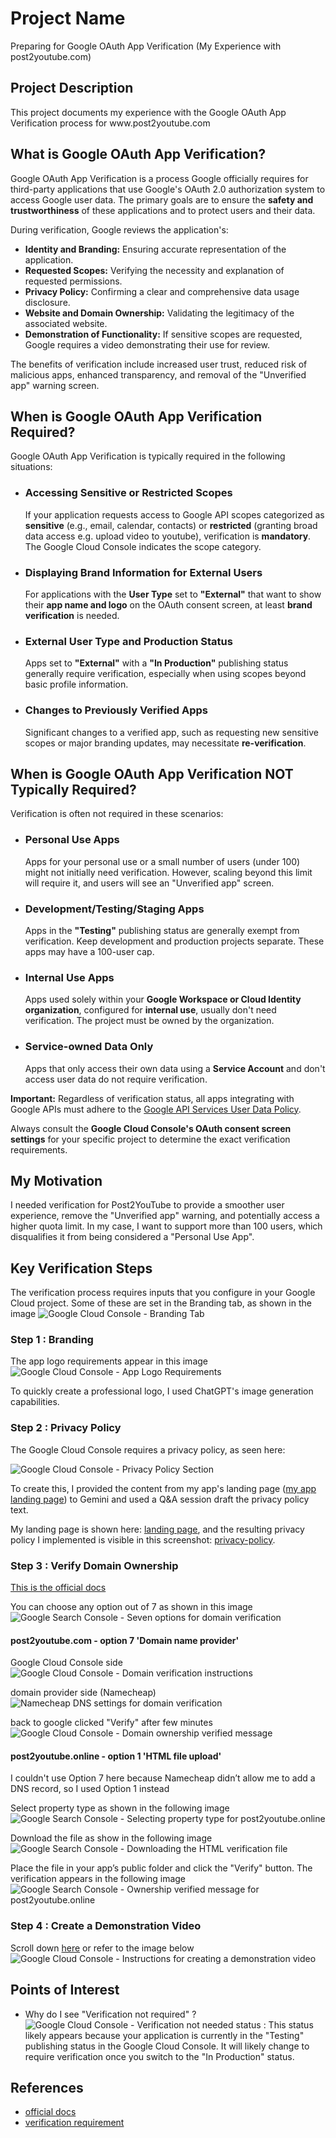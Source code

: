 <h1>Project Name</h1>
Preparing for Google OAuth App Verification (My Experience with post2youtube.com)

<h2>Project Description</h2>
This project documents my experience with the Google OAuth App Verification process for www.post2youtube.com

  <h2>What is Google OAuth App Verification?</h2>

  <p>Google OAuth App Verification is a process Google officially requires for third-party applications that use Google's OAuth 2.0 authorization system to access Google user data. The primary goals are to ensure the <strong>safety and trustworthiness</strong> of these applications and to protect users and their data.</p>

  <p>During verification, Google reviews the application's:</p>
  <ul>
    <li><strong>Identity and Branding:</strong> Ensuring accurate representation of the application.</li>
    <li><strong>Requested Scopes:</strong> Verifying the necessity and explanation of requested permissions.</li>
    <li><strong>Privacy Policy:</strong> Confirming a clear and comprehensive data usage disclosure.</li>
    <li><strong>Website and Domain Ownership:</strong> Validating the legitimacy of the associated website.</li>
    <li><strong>Demonstration of Functionality:</strong> If sensitive scopes are requested, 
    Google requires a video demonstrating their use for review.</li>
  </ul>

  <p>The benefits of verification include increased user trust, reduced risk of malicious apps, enhanced transparency, and removal of the "Unverified app" warning screen.</p>

  <h2>When is Google OAuth App Verification Required?</h2>

  <p>Google OAuth App Verification is typically required in the following situations:</p>

  <ul>
    <li>
      <h3>Accessing Sensitive or Restricted Scopes</h3>
      <p>If your application requests access to Google API scopes categorized as <strong>sensitive</strong> (e.g., email, calendar, contacts) or <strong>restricted</strong> (granting broad data access e.g. upload video to youtube), verification is <strong>mandatory</strong>. The Google Cloud Console indicates the scope category.</p>
    </li>
    <li>
      <h3>Displaying Brand Information for External Users</h3>
      <p>For applications with the <strong>User Type</strong> set to <strong>"External"</strong> that want to show their <strong>app name and logo</strong> on the OAuth consent screen, at least <strong>brand verification</strong> is needed.</p>
    </li>
    <li>
      <h3>External User Type and Production Status</h3>
      <p>Apps set to <strong>"External"</strong> with a <strong>"In Production"</strong> publishing status generally require verification, especially when using scopes beyond basic profile information.</p>
    </li>
    <li>
      <h3>Changes to Previously Verified Apps</h3>
      <p>Significant changes to a verified app, such as requesting new sensitive scopes or major branding updates, may necessitate <strong>re-verification</strong>.</p>
    </li>
  </ul>

  <h2>When is Google OAuth App Verification NOT Typically Required?</h2>

  <p>Verification is often not required in these scenarios:</p>

  <ul>
    <li>
      <h3>Personal Use Apps</h3>
      <p>Apps for your personal use or a small number of users (under 100) might not initially need verification. However, scaling beyond this limit will require it, and users will see an "Unverified app" screen.</p>
    </li>
    <li>
      <h3>Development/Testing/Staging Apps</h3>
      <p>Apps in the <strong>"Testing"</strong> publishing status are generally exempt from verification. Keep development and production projects separate. These apps may have a 100-user cap.</p>
    </li>
    <li>
      <h3>Internal Use Apps</h3>
      <p>Apps used solely within your <strong>Google Workspace or Cloud Identity organization</strong>, configured for <strong>internal use</strong>, usually don't need verification. The project must be owned by the organization.</p>
    </li>
    <li>
      <h3>Service-owned Data Only</h3>
      <p>Apps that only access their own data using a <strong>Service Account</strong> and don't access user data do not require verification.</p>
    </li>
  </ul>

  <p><strong>Important:</strong> Regardless of verification status, all apps integrating with Google APIs must adhere to the <a href="https://developers.google.com/terms/api-services-user-data-policy">Google API Services User Data Policy</a>.</p>

  <p>Always consult the <strong>Google Cloud Console's OAuth consent screen settings</strong> for your specific project to determine the exact verification requirements.</p>

<h2>My Motivation</h2>
I needed verification for Post2YouTube to provide a smoother user experience, remove the "Unverified app" warning, and potentially access a higher quota limit.  
In my case, I want to support more than 100 users, which disqualifies it from being considered a "Personal Use App".


<h2>Key Verification Steps</h2>
The verification process requires inputs that you configure in your Google Cloud project. Some of these are set in the Branding tab, as shown in the image


<img src='./figs/verification-process.png' alt='Google Cloud Console - Branding Tab'/>

<h3>Step 1 : Branding</h3>
The app logo requirements appear in this image

<img src='./figs/app-logo-requirements.png' alt='Google Cloud Console - App Logo Requirements'/>

 To quickly create a professional logo, I used ChatGPT's image generation capabilities.

<h3>Step 2 : Privacy Policy</h3>

The Google Cloud Console requires a privacy policy, as seen here:

<img src='./figs/privacy-policy.png' alt='Google Cloud Console - Privacy Policy Section'/>

To create this, I provided the content from my app's landing page (<a href='https://www.post2youtube.com'>my app landing page</a>) to Gemini and used a Q&A session draft the privacy policy text.

My landing page is shown here: <a href='./figs/post2youtube.com.png'>landing page</a>, and the resulting privacy policy I implemented is visible in this screenshot: <a href='./figs/post2youtube-privacy-policy.com.png'>privacy-policy</a>.

<h3>Step 3 : Verify Domain Ownership</h3>
<a href='https://support.google.com/webmasters/answer/9008080?sjid=6673206062964333071-EU'>This is the official docs</a></li>

You can choose any option out of 7 as shown in this image
<img src='./figs/7-domain-verification-options.png' alt='Google Search Console - Seven options for domain verification'/>

<h4>post2youtube.com - option 7 'Domain name provider'</h4>

Google Cloud Console side <img  src='./figs/verify-google-side.png' alt='Google Cloud Console - Domain verification instructions'/>

domain provider side (Namecheap) <img  src='./figs/verify-namecheap-side.png' alt='Namecheap DNS settings for domain verification'/>

back to google clicked "Verify" after few minutes <img src='./figs/google-verified.png' alt='Google Cloud Console - Domain ownership verified message'/>

<h4>post2youtube.online - option 1 'HTML file upload' </h4>
I couldn't use Option 7 here because Namecheap didn’t allow me to add a DNS record, so I used Option 1 instead


Select property type as shown in the following image
<img src='./figs/post2youtube.online-choose-property-type.png' alt='Google Search Console - Selecting property type for post2youtube.online'/>

Download the file as show in the following image
<img src='./figs/post2youtube.online-verify-ownership.png' alt='Google Search Console - Downloading the HTML verification file'/>

 Place the file in your app’s public folder and click the "Verify" button.
The verification appears in the following image
<img src='./figs/post2youtube.online-ownership-verified.png' alt='Google Search Console - Ownership verified message for post2youtube.online'/>

<h3>Step 4 : Create a Demonstration Video</h3>
Scroll down <a href='https://support.google.com/cloud/answer/13464321?hl=en&ref_topic=13460882&sjid=2157921980951485823-EU#'>here</a> or refer to the image below 
<img src='./figs/demo-video.png' alt='Google Cloud Console - Instructions for creating a demonstration video'/>

<h2>Points of Interest</h2>
<ul>
<li>Why do I see "Verification not required" ? <img src='./figs/verification-not-needed.png' alt='Google Cloud Console - Verification not needed status'/> : This status likely appears because your application is currently in the "Testing" publishing status in the Google Cloud Console. It will likely change to require verification once you switch to the "In Production" status.</li>
</ul>

<h2>References</h2>
<ul>
    <li><a href='https://support.google.com/cloud/answer/13463073?hl=en'>official docs</a></li>
    <li><a href='https://support.google.com/cloud/answer/13464321?hl=en&ref_topic=13460882&sjid=7676787867668491552-EU'>verification requirement</a></li>
</ul>
